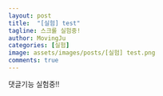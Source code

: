 ```yaml
---
layout: post
title:  "[실험] test"
tagline: 스크롤 실험중!
author: MovingJu
categories: [실험]
image: assets/images/posts/[실험] test.png
comments: true
---
```


댓글기능 실험중!!


